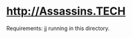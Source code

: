 # http://Assassins.TECH

Requirements: [jj](https://github.com/contyk/jj) running in this directory.
